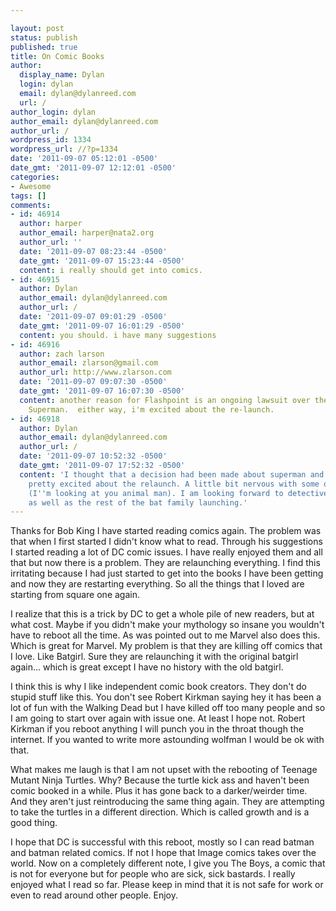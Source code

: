 ```yaml
---

layout: post
status: publish
published: true
title: On Comic Books
author:
  display_name: Dylan
  login: dylan
  email: dylan@dylanreed.com
  url: /
author_login: dylan
author_email: dylan@dylanreed.com
author_url: /
wordpress_id: 1334
wordpress_url: //?p=1334
date: '2011-09-07 05:12:01 -0500'
date_gmt: '2011-09-07 12:12:01 -0500'
categories:
- Awesome
tags: []
comments:
- id: 46914
  author: harper
  author_email: harper@nata2.org
  author_url: ''
  date: '2011-09-07 08:23:44 -0500'
  date_gmt: '2011-09-07 15:23:44 -0500'
  content: i really should get into comics.
- id: 46915
  author: Dylan
  author_email: dylan@dylanreed.com
  author_url: /
  date: '2011-09-07 09:01:29 -0500'
  date_gmt: '2011-09-07 16:01:29 -0500'
  content: you should. i have many suggestions
- id: 46916
  author: zach larson
  author_email: zlarson@gmail.com
  author_url: http://www.zlarson.com
  date: '2011-09-07 09:07:30 -0500'
  date_gmt: '2011-09-07 16:07:30 -0500'
  content: another reason for Flashpoint is an ongoing lawsuit over the rights to
    Superman.  either way, i'm excited about the re-launch.
- id: 46918
  author: Dylan
  author_email: dylan@dylanreed.com
  author_url: /
  date: '2011-09-07 10:52:32 -0500'
  date_gmt: '2011-09-07 17:52:32 -0500'
  content: 'I thought that a decision had been made about superman and DC won. I am
    pretty excited about the relaunch. A little bit nervous with some of the titles
    (I''m looking at you animal man). I am looking forward to detective comics #1
    as well as the rest of the bat family launching.'
---
```


Thanks for Bob King I have started reading comics again. The problem was that when I first started I didn't know what to read. Through his suggestions I started reading a lot of DC comic issues. I have really enjoyed them and all that but now there is a problem. They are relaunching everything. I find this irritating because I had just started to get into the books I have been getting and now they are restarting everything. So all the things that I loved are starting from square one again.

I realize that this is a trick by DC to get a whole pile of new readers, but at what cost. Maybe if you didn't make your mythology so insane you wouldn't have to reboot all the time. As was pointed out to me Marvel also does this. Which is great for Marvel. My problem is that they are killing off comics that I love. Like Batgirl. Sure they are relaunching it with the original batgirl again... which is great except I have no history with the old batgirl.

I think this is why I like independent comic book creators. They don't do stupid stuff like this. You don't see Robert Kirkman saying hey it has been a lot of fun with the Walking Dead but I have killed off too many people and so I am going to start over again with issue one. At least I hope not. Robert Kirkman if you reboot anything I will punch you in the throat though the internet. If you wanted to write more astounding wolfman I would be ok with that.

What makes me laugh is that I am not upset with the rebooting of Teenage Mutant Ninja Turtles. Why? Because the turtle kick ass and haven't been comic booked in a while. Plus it has gone back to a darker/weirder time. And they aren't just reintroducing the same thing again. They are attempting to take the turtles in a different direction. Which is called growth and is a good thing.

I hope that DC is successful with this reboot, mostly so I can read batman and batman related comics. If not I hope that Image comics takes over the world. Now on a completely different note, I give you The Boys, a comic that is not for everyone but for people who are sick, sick bastards. I really enjoyed what I read so far. Please keep in mind that it is not safe for work or even to read around other people. Enjoy.

  

